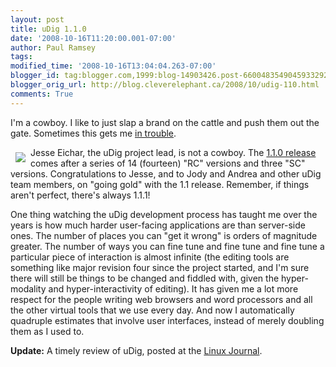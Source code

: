 ```yaml
---
layout: post
title: uDig 1.1.0
date: '2008-10-16T11:20:00.001-07:00'
author: Paul Ramsey
tags: 
modified_time: '2008-10-16T13:04:04.263-07:00'
blogger_id: tag:blogger.com,1999:blog-14903426.post-6600483549045933292
blogger_orig_url: http://blog.cleverelephant.ca/2008/10/udig-110.html
comments: True
---
```


I'm a cowboy. I like to just slap a brand on the cattle and push them out the gate. Sometimes this gets me [in trouble](http://lists.osgeo.org/pipermail/geos-devel/2008-October/003631.html).

<img src="http://www.ird.fr/informatique-scientifique/images/etat_art_sig/data/UdigLogo.png" style="float:left; padding:8px;" />Jesse Eichar, the uDig project lead, is not a cowboy.  The [1.1.0 release](http://udig.refractions.net/download/) comes after a series of 14 (fourteen) "RC" versions and three "SC" versions.  Congratulations to Jesse, and to Jody and Andrea and other uDig team members, on "going gold" with the 1.1 release. Remember, if things aren't perfect, there's always 1.1.1! 

One thing watching the uDig development process has taught me over the years is how much harder user-facing applications are than server-side ones. The number of places you can "get it wrong" is orders of magnitude greater. The number of ways you can fine tune and fine tune and fine tune a particular piece of interaction is almost infinite (the editing tools are something like major revision four since the project started, and I'm sure there will still be things to be changed and fiddled with, given the hyper-modality and hyper-interactivity of editing).  It has given me a lot more respect for the people writing web browsers and word processors and all the other virtual tools that we use every day.  And now I automatically quadruple estimates that involve user interfaces, instead of merely doubling them as I used to.

**Update:** A timely review of uDig, posted at the [Linux Journal](http://www.linuxjournal.com/content/udig-gis-first-look).

